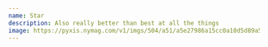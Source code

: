 ```yaml
---
name: Star
description: Also really better than best at all the things
image: https://pyxis.nymag.com/v1/imgs/504/a51/a5e27986a15cc0a10d5d89a5784192165e-20-mumolo-1.rvertical.w330.jpg
---
```

